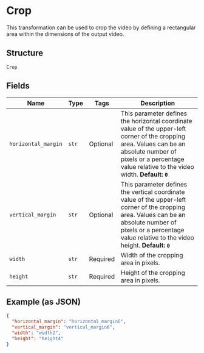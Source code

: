 
# Crop

This transformation can be used to crop the video by defining a rectangular area within the dimensions of the output video.

## Structure

`Crop`

## Fields

| Name | Type | Tags | Description |
|  --- | --- | --- | --- |
| `horizontal_margin` | `str` | Optional | This parameter defines the horizontal coordinate value of the upper-left corner of the cropping area. Values can be an absolute number of pixels or a percentage value relative to the video width. **Default: `0`** |
| `vertical_margin` | `str` | Optional | This parameter defines the vertical coordinate value of the upper-left corner of the cropping area. Values can be an absolute number of pixels or a percentage value relative to the video height. **Default: `0`** |
| `width` | `str` | Required | Width of the cropping area in pixels. |
| `height` | `str` | Required | Height of the cropping area in pixels. |

## Example (as JSON)

```json
{
  "horizontal_margin": "horizontal_margin6",
  "vertical_margin": "vertical_margin6",
  "width": "width2",
  "height": "height4"
}
```

